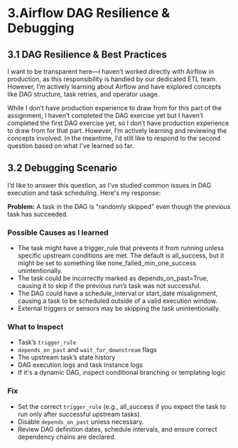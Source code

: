 # 3.Airflow DAG Resilience & Debugging
## 3.1 DAG Resilience & Best Practices
I want to be transparent here—I haven’t worked directly with Airflow in production, as this responsibility is handled by our dedicated ETL team. However, I’m actively learning about Airflow and have explored concepts like DAG structure, task retries, and operator usage.

While I don’t have production experience to draw from for this part of the assignment, I haven’t completed the DAG exercise yet but I haven’t completed the first DAG exercise yet, so I don’t have production experience to draw from for that part. However, I’m actively learning and reviewing the concepts involved. In the meantime, I’d still like to respond to the second question based on what I’ve learned so far.

## 3.2 Debugging Scenario
I’d like to answer this question, as I’ve studied common issues in DAG execution and task scheduling. Here's my response:

**Problem:** A task in the DAG is "randomly skipped" even though the previous task has succeeded.
### Possible Causes as I learned
- The task might have a trigger_rule that prevents it from running unless specific upstream conditions are met. The default is all_success, but it might be set to something like none_failed_min_one_success unintentionally.
- The task could be incorrectly marked as depends_on_past=True, causing it to skip if the previous run’s task was not successful.
- The DAG could have a schedule_interval or start_date misalignment, causing a task to be scheduled outside of a valid execution window.
- External triggers or sensors may be skipping the task unintentionally.

### What to Inspect
- Task’s `trigger_rule`
- `depends_on_past` and `wait_for_downstream` flags
- The upstream task’s state history
- DAG execution logs and task instance logs
- If it's a dynamic DAG, inspect conditional branching or templating logic

### Fix
- Set the correct `trigger_rule` (e.g., all_success if you expect the task to run only after successful upstream tasks).
- Disable `depends_on_past` unless necessary.
- Review DAG definition dates, schedule intervals, and ensure correct dependency chains are declared.
